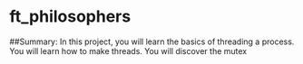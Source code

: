 # ft_philosophers

##Summary: 
In this project, you will learn the basics of threading a process. You will
learn how to make threads. You will discover the mutex